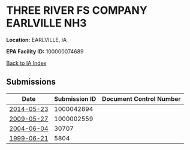 # THREE RIVER FS COMPANY EARLVILLE NH3

**Location:** EARLVILLE, IA

**EPA Facility ID:** 100000074689

[Back to IA Index](../../index.md)

## Submissions

| Date | Submission ID | Document Control Number |
|------|--------------|-------------------------|
| [2014-05-23](submissions/1000042894.md) | 1000042894 |  |
| [2009-05-27](submissions/1000002559.md) | 1000002559 |  |
| [2004-06-04](submissions/30707.md) | 30707 |  |
| [1999-06-21](submissions/5804.md) | 5804 |  |
